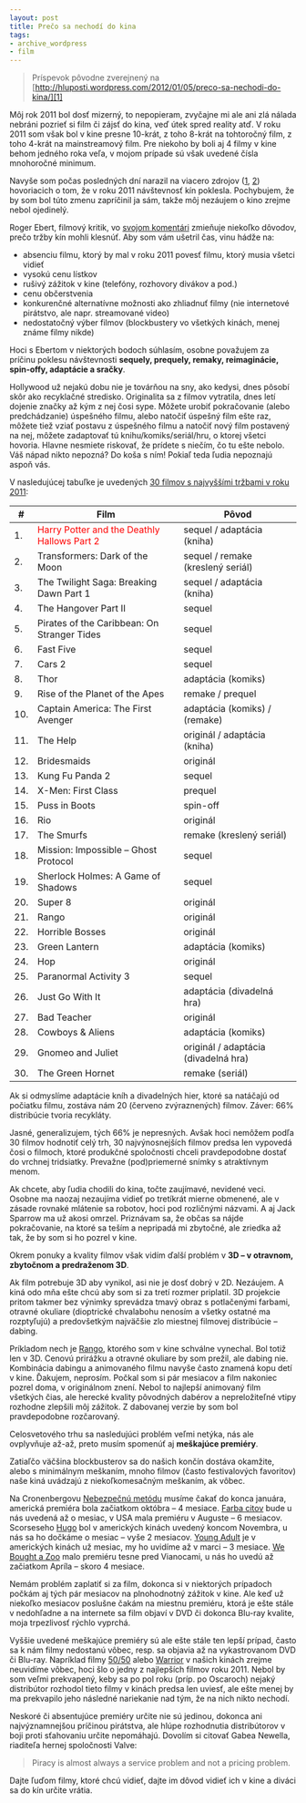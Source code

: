 ```yaml
---
layout: post
title: Prečo sa nechodí do kina
tags:
- archive_wordpress
- film
---
```

> Príspevok pôvodne zverejnený na [http://hluposti.wordpress.com/2012/01/05/preco-sa-nechodi-do-kina/][1]

Môj rok 2011 bol dosť mizerný, to nepopieram, zvyčajne mi ale ani zlá nálada nebráni pozrieť si film či zájsť do kina, veď útek spred reality atď. V roku 2011 som však bol v kine presne 10-krát, z toho 8-krát na tohtoročný film, z toho 4-krát na mainstreamový film. Pre niekoho by boli aj 4 filmy v kine behom jedného roka veľa, v mojom prípade sú však uvedené čísla mnohoročné minimum.

Navyše som počas posledných dní narazil na viacero zdrojov ([1][2], [2][3]) hovoriacich o tom, že v roku 2011 návštevnosť kín poklesla. Pochybujem, že by som bol túto zmenu zapríčinil ja sám, takže môj nezáujem o kino zrejme nebol ojedinelý.

Roger Ebert, filmový kritik, vo [svojom komentári][4] zmieňuje niekoľko dôvodov, prečo tržby kín mohli klesnúť. Aby som vám ušetril čas, vinu hádže na:

- absenciu filmu, ktorý by mal v roku 2011 povesť filmu, ktorý musia všetci vidieť
- vysokú cenu lístkov
- rušivý zážitok v kine (telefóny, rozhovory divákov a pod.)
- cenu občerstvenia
- konkurenčné alternatívne možnosti ako zhliadnuť filmy (nie internetové pirátstvo, ale napr. streamované video)
- nedostatočný výber filmov (blockbustery vo všetkých kinách, menej známe filmy nikde)

Hoci s Ebertom v niektorých bodoch súhlasím, osobne považujem za príčinu poklesu návštevnosti **sequely, prequely, remaky, reimaginácie, spin-offy, adaptácie a sračky**.

Hollywood už nejakú dobu nie je továrňou na sny, ako kedysi, dnes pôsobí skôr ako recyklačné stredisko. Originalita sa z filmov vytratila, dnes letí dojenie značky až kým z nej čosi sype. Môžete urobiť pokračovanie (alebo predchádzanie) úspešného filmu, alebo natočiť úspešný film ešte raz, môžete tiež vziať postavu z úspešného filmu a natočiť nový film postavený na nej, môžete zadaptovať tú knihu/komiks/seriál/hru, o ktorej všetci hovoria. Hlavne nesmiete riskovať, že prídete s niečím, čo tu ešte nebolo. Váš nápad nikto nepozná? Do koša s ním! Pokiaľ teda ľudia nepoznajú aspoň vás.

V nasledujúcej tabuľke je uvedených [30 filmov s najvyššími tržbami v roku 2011][5]: 

| # | Film | Pôvod |
| - | ---- | ----- |
| 1. | <span style="color:red">Harry Potter and the Deathly Hallows Part 2</span> | sequel / adaptácia (kniha) |
| 2. | Transformers: Dark of the Moon | sequel / remake (kreslený seriál) |
| 3. | The Twilight Saga: Breaking Dawn Part 1 | sequel / adaptácia (kniha) |
| 4. | The Hangover Part II | sequel |
| 5. | Pirates of the Caribbean: On Stranger Tides | sequel |
| 6. | Fast Five | sequel |
| 7. | Cars 2 | sequel |
| 8. | Thor | adaptácia (komiks) |
| 9. | Rise of the Planet of the Apes | remake / prequel |
| 10. | Captain America: The First Avenger | adaptácia (komiks) / (remake) |
| 11. | The Help | originál / adaptácia (kniha) |
| 12. | Bridesmaids | originál |
| 13. | Kung Fu Panda 2 | sequel |
| 14. | X-Men: First Class | prequel |
| 15. | Puss in Boots | spin-off |
| 16. | Rio | originál |
| 17. | The Smurfs | remake (kreslený seriál) |
| 18. | Mission: Impossible – Ghost Protocol | sequel |
| 19. | Sherlock Holmes: A Game of Shadows | sequel |
| 20. | Super 8 | originál |
| 21. | Rango  | originál |
| 22. | Horrible Bosses | originál |
| 23. | Green Lantern | adaptácia (komiks) |
| 24. | Hop | originál |
| 25. | Paranormal Activity 3 | sequel |
| 26. | Just Go With It | adaptácia (divadelná hra) |
| 27. | Bad Teacher | originál |
| 28. | Cowboys & Aliens | adaptácia (komiks) |
| 29. | Gnomeo and Juliet | originál / adaptácia (divadelná hra) |
| 30. | The Green Hornet  | remake (seriál) |

Ak si odmyslíme adaptácie kníh a divadelných hier, ktoré sa natáčajú od počiatku filmu, zostáva nám 20 (červeno zvýraznených) filmov. Záver: 66% distribúcie tvoria recykláty.

Jasné, generalizujem, tých 66% je nepresných. Avšak hoci nemôžem podľa 30 filmov hodnotiť celý trh, 30 najvýnosnejších filmov predsa len vypovedá čosi o filmoch, ktoré produkčné spoločnosti chceli pravdepodobne dostať do vrchnej tridsiatky. Prevažne (pod)priemerné snímky s atraktívnym menom.

Ak chcete, aby ľudia chodili do kina, točte zaujímavé, nevidené veci. Osobne ma naozaj nezaujíma vidieť po tretíkrát mierne obmenené, ale v zásade rovnaké mlátenie sa robotov, hoci pod rozličnými názvami. A aj Jack Sparrow ma už akosi omrzel. Priznávam sa, že občas sa nájde pokračovanie, na ktoré sa teším a nepripadá mi zbytočné, ale zriedka až tak, že by som si ho pozrel v kine.

Okrem ponuky a kvality filmov však vidím ďalší problém v **3D – v otravnom, zbytočnom a predraženom 3D**.

Ak film potrebuje 3D aby vynikol, asi nie je dosť dobrý v 2D. Nezáujem. A kiná odo mňa ešte chcú aby som si za tretí rozmer priplatil. 3D projekcie pritom takmer bez výnimky sprevádza tmavý obraz s potlačenými farbami, otravné okuliare (dioptrické chvalabohu nenosím a všetky ostatné ma rozptyľujú) a predovšetkým najväčšie zlo miestnej filmovej distribúcie – dabing.

Príkladom nech je [Rango][6], ktorého som v kine schválne vynechal. Bol totiž len v 3D. Cenovú prirážku a otravné okuliare by som prežil, ale dabing nie. Kombinácia dabingu a animovaného filmu navyše často znamená kopu detí v kine. Ďakujem, neprosím. Počkal som si pár mesiacov a film nakoniec pozrel doma, v originálnom znení. Nebol to najlepší animovaný film všetkých čias, ale herecké kvality pôvodných dabérov a nepreložiteľné vtipy rozhodne zlepšili môj zážitok. Z dabovanej verzie by som bol pravdepodobne rozčarovaný.

Celosvetového trhu sa nasledujúci problém veľmi netýka, nás ale ovplyvňuje až-až, preto musím spomenúť aj **meškajúce premiéry**.

Zatiaľčo väčšina blockbusterov sa do našich končín dostáva okamžite, alebo s minimálnym meškaním, mnoho filmov (často festivalových favoritov) naše kiná uvádzajú z niekoľkomesačným meškaním, ak vôbec.

Na Cronenbergovu [Nebezpečnú metódu][7] musíme čakať do konca januára, americká premiéra bola začiatkom októbra – 4 mesiace. [Farba citov][8] bude u nás uvedená až o mesiac, v USA mala premiéru v Auguste – 6 mesiacov. Scorseseho [Hugo][9] bol v amerických kinách uvedený koncom Novembra, u nás sa ho dočkáme o mesiac – vyše 2 mesiacov. [Young Adult][10] je v amerických kinách už mesiac, my ho uvidíme až v marci – 3 mesiace. [We Bought a Zoo][11] malo premiéru tesne pred Vianocami, u nás ho uvedú až začiatkom Apríla – skoro 4 mesiace.

Nemám problém zaplatiť si za film, dokonca si v niektorých prípadoch počkám aj tých pár mesiacov na plnohodnotný zážitok v kine. Ale keď už niekoľko mesiacov poslušne čakám na miestnu premiéru, ktorá je ešte stále v nedohľadne a na internete sa film objaví v DVD či dokonca Blu-ray kvalite, moja trpezlivosť rýchlo vyprchá.

Vyššie uvedené meškajúce premiéry sú ale ešte stále ten lepší prípad, často sa k nám filmy nedostanú vôbec, resp. sa objavia až na vykastrovanom DVD či Blu-ray. Napríklad filmy [50/50][12] alebo [Warrior][13] v našich kinách zrejme neuvidíme vôbec, hoci šlo o jedny z najlepších filmov roku 2011. Nebol by som veľmi prekvapený, keby sa po pol roku (príp. po Oscaroch) nejaký distribútor rozhodol tieto filmy v kinách predsa len uviesť, ale ešte menej by ma prekvapilo jeho následné nariekanie nad tým, že na nich nikto nechodí.

Neskoré či absentujúce premiéry určite nie sú jedinou, dokonca ani najvýznamnejšou príčinou pirátstva, ale hlúpe rozhodnutia distribútorov v boji proti sťahovaniu určite nepomáhajú. Dovolím si citovať Gabea Newella, riaditeľa hernej spoločnosti Valve:

> Piracy is almost always a service problem and not a pricing problem.

Dajte ľuďom filmy, ktoré chcú vidieť, dajte im dôvod vidieť ich v kine a diváci sa do kín určite vrátia.

[1]: http://hluposti.wordpress.com/2012/01/05/preco-sa-nechodi-do-kina/
[2]: http://www.app.com/article/20111228/NJBIZ/312280066/1003/rss08
[3]: http://www.latimes.com/entertainment/news/movies/la-et-box-office-20120103,0,6073093.story
[4]: http://rogerebert.suntimes.com/apps/pbcs.dll/article?AID=/20111228/COMMENTARY/111229973
[5]: http://boxofficemojo.com/yearly/chart/?yr=2011&amp;p=.htm
[6]: http://www.csfd.cz/film/248882/
[7]: http://www.csfd.cz/film/275050/
[8]: http://www.csfd.cz/film/277770/
[9]: http://www.csfd.cz/film/242004/
[10]: http://www.csfd.cz/film/282898/
[11]: http://www.csfd.cz/film/286858/
[12]: http://www.csfd.cz/film/264993/
[13]: http://www.csfd.cz/film/234462/
